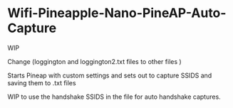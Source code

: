 # Wifi-Pineapple-Nano-PineAP-Auto-Capture
WIP 


Change (loggington and loggington2.txt files to other files )

Starts Pineap with custom settings and sets out to capture SSIDS and saving them to .txt files

WIP to use the handshake SSIDS in the file for auto handshake captures.
